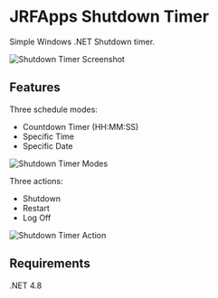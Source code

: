 # JRFApps Shutdown Timer
Simple Windows .NET Shutdown timer.

![Shutdown Timer Screenshot](https://drive.google.com/uc?export=view&id=1q1X8_pCHdoYADWA2QXn6BFq5gW3lNzjy)
## Features
Three schedule modes:
 - Countdown Timer (HH:MM:SS)
 - Specific Time
 - Specific Date
 
![Shutdown Timer  Modes](https://drive.google.com/uc?export=view&id=1mmdQqiPRwJ9LGK3orx6wCAvaUeEPbzQ4)


Three actions:
 - Shutdown
 - Restart
 - Log Off
 
![Shutdown Timer Action](https://drive.google.com/uc?export=view&id=10Lry7fuVRmlduS4hMAugx1O-tlU1vjI-)

## Requirements
.NET 4.8
